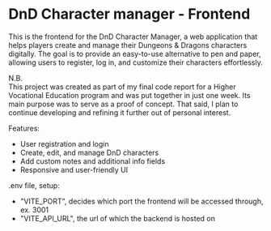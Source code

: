 # DnD Character manager - Frontend

This is the frontend for the DnD Character Manager, a web application that helps players create and manage their Dungeons & Dragons characters digitally. The goal is to provide an easy-to-use alternative to pen and paper, allowing users to register, log in, and customize their characters effortlessly.

N.B.      
This project was created as part of my final code report for a Higher Vocational Education program and was put together in just one week. Its main purpose was to serve as a proof of concept. That said, I plan to continue developing and refining it further out of personal interest.

Features:
- User registration and login  
- Create, edit, and manage DnD characters  
- Add custom notes and additional info fields  
- Responsive and user-friendly UI  

.env file, setup:
- "VITE_PORT", decides which port the frontend will be accessed through, ex. 3001
- "VITE_API_URL", the url of which the backend is hosted on
